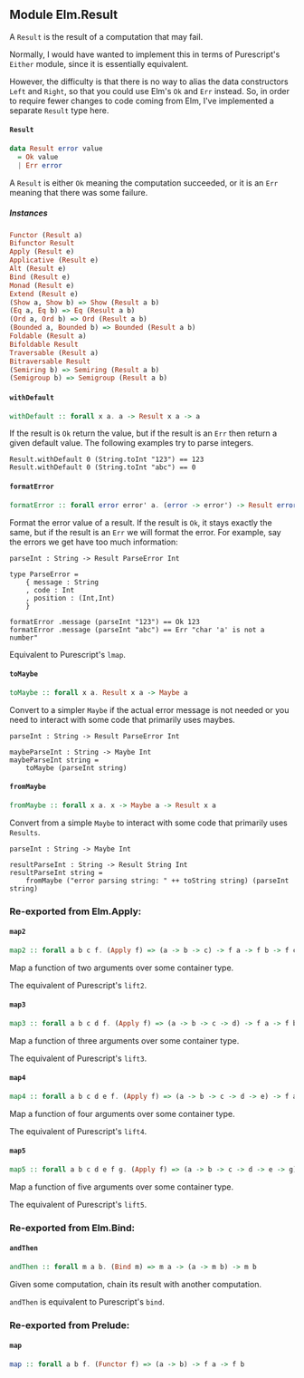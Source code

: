 ## Module Elm.Result

A `Result` is the result of a computation that may fail.

Normally, I would have wanted to implement this in terms of Purescript's
`Either` module, since it is essentially equivalent.

However, the difficulty is that there is no way to alias the data constructors
`Left` and `Right`, so that you could use Elm's `Ok` and `Err` instead.
So, in order to require fewer changes to code coming from Elm, I've
implemented a separate `Result` type here.

#### `Result`

``` purescript
data Result error value
  = Ok value
  | Err error
```

A `Result` is either `Ok` meaning the computation succeeded, or it is an
`Err` meaning that there was some failure.

##### Instances
``` purescript
Functor (Result a)
Bifunctor Result
Apply (Result e)
Applicative (Result e)
Alt (Result e)
Bind (Result e)
Monad (Result e)
Extend (Result e)
(Show a, Show b) => Show (Result a b)
(Eq a, Eq b) => Eq (Result a b)
(Ord a, Ord b) => Ord (Result a b)
(Bounded a, Bounded b) => Bounded (Result a b)
Foldable (Result a)
Bifoldable Result
Traversable (Result a)
Bitraversable Result
(Semiring b) => Semiring (Result a b)
(Semigroup b) => Semigroup (Result a b)
```

#### `withDefault`

``` purescript
withDefault :: forall x a. a -> Result x a -> a
```

If the result is `Ok` return the value, but if the result is an `Err` then
return a given default value. The following examples try to parse integers.

    Result.withDefault 0 (String.toInt "123") == 123
    Result.withDefault 0 (String.toInt "abc") == 0

#### `formatError`

``` purescript
formatError :: forall error error' a. (error -> error') -> Result error a -> Result error' a
```

Format the error value of a result. If the result is `Ok`, it stays exactly
the same, but if the result is an `Err` we will format the error. For example,
say the errors we get have too much information:

    parseInt : String -> Result ParseError Int

    type ParseError =
        { message : String
        , code : Int
        , position : (Int,Int)
        }

    formatError .message (parseInt "123") == Ok 123
    formatError .message (parseInt "abc") == Err "char 'a' is not a number"

Equivalent to Purescript's `lmap`.

#### `toMaybe`

``` purescript
toMaybe :: forall x a. Result x a -> Maybe a
```

Convert to a simpler `Maybe` if the actual error message is not needed or
you need to interact with some code that primarily uses maybes.

    parseInt : String -> Result ParseError Int

    maybeParseInt : String -> Maybe Int
    maybeParseInt string =
        toMaybe (parseInt string)

#### `fromMaybe`

``` purescript
fromMaybe :: forall x a. x -> Maybe a -> Result x a
```

Convert from a simple `Maybe` to interact with some code that primarily
uses `Results`.

    parseInt : String -> Maybe Int

    resultParseInt : String -> Result String Int
    resultParseInt string =
        fromMaybe ("error parsing string: " ++ toString string) (parseInt string)


### Re-exported from Elm.Apply:

#### `map2`

``` purescript
map2 :: forall a b c f. (Apply f) => (a -> b -> c) -> f a -> f b -> f c
```

Map a function of two arguments over some container type.

The equivalent of Purescript's `lift2`.

#### `map3`

``` purescript
map3 :: forall a b c d f. (Apply f) => (a -> b -> c -> d) -> f a -> f b -> f c -> f d
```

Map a function of three arguments over some container type.

The equivalent of Purescript's `lift3`.

#### `map4`

``` purescript
map4 :: forall a b c d e f. (Apply f) => (a -> b -> c -> d -> e) -> f a -> f b -> f c -> f d -> f e
```

Map a function of four arguments over some container type.

The equivalent of Purescript's `lift4`.

#### `map5`

``` purescript
map5 :: forall a b c d e f g. (Apply f) => (a -> b -> c -> d -> e -> g) -> f a -> f b -> f c -> f d -> f e -> f g
```

Map a function of five arguments over some container type.

The equivalent of Purescript's `lift5`.

### Re-exported from Elm.Bind:

#### `andThen`

``` purescript
andThen :: forall m a b. (Bind m) => m a -> (a -> m b) -> m b
```

Given some computation, chain its result with another computation.

`andThen` is equivalent to Purescript's `bind`.

### Re-exported from Prelude:

#### `map`

``` purescript
map :: forall a b f. (Functor f) => (a -> b) -> f a -> f b
```


